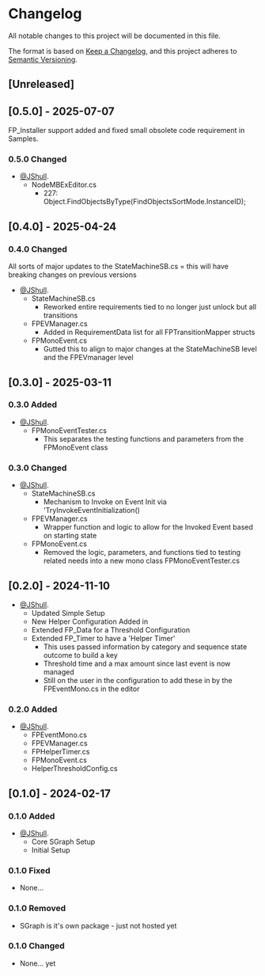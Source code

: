 # Changelog

All notable changes to this project will be documented in this file.

The format is based on [Keep a Changelog](https://keepachangelog.com/en/1.0.0/),
and this project adheres to [Semantic Versioning](https://semver.org/spec/v2.0.0.html).

## [Unreleased]

## [0.5.0] - 2025-07-07

FP_Installer support added and fixed small obsolete code requirement in Samples.

### 0.5.0 Changed

- [@JShull](https://github.com/jshull).
  - NodeMBExEditor.cs
    - 227: Object.FindObjectsByType<NodeMBEx>(FindObjectsSortMode.InstanceID);

## [0.4.0] - 2025-04-24

### 0.4.0 Changed

All sorts of major updates to the StateMachineSB.cs = this will have breaking changes on previous versions

- [@JShull](https://github.com/jshull).
  - StateMachineSB.cs
    - Reworked entire requirements tied to no longer just unlock but all transitions
  - FPEVManager.cs
    - Added in RequirementData list for all FPTransitionMapper structs
  - FPMonoEvent.cs
    - Gutted this to align to major changes at the StateMachineSB level and the FPEVmanager level

## [0.3.0] - 2025-03-11

### 0.3.0 Added

- [@JShull](https://github.com/jshull).
  - FPMonoEventTester.cs
    - This separates the testing functions and parameters from the FPMonoEvent class

### 0.3.0 Changed

- [@JShull](https://github.com/jshull).
  - StateMachineSB.cs
    - Mechanism to Invoke on Event Init via 'TryInvokeEventInitialization()
  - FPEVManager.cs
    - Wrapper function and logic to allow for the Invoked Event based on starting state
  - FPMonoEvent.cs
    - Removed the logic, parameters, and functions tied to testing related needs into a new mono class FPMonoEventTester.cs

## [0.2.0] - 2024-11-10

- [@JShull](https://github.com/jshull).
  - Updated Simple Setup
  - New Helper Configuration Added in
  - Extended FP_Data for a Threshold Configuration
  - Extended FP_Timer to have a 'Helper Timer'
    - This uses passed information by category and sequence state outcome to build a key
    - Threshold time and a max amount since last event is now managed
    - Still on the user in the configuration to add these in by the FPEventMono.cs in the editor

### 0.2.0 Added

- [@JShull](https://github.com/jshull).
  - FPEventMono.cs
  - FPEVManager.cs
  - FPHelperTimer.cs
  - FPMonoEvent.cs
  - HelperThresholdConfig.cs

## [0.1.0] - 2024-02-17

### 0.1.0 Added

- [@JShull](https://github.com/jshull).
  - Core SGraph Setup
  - Initial Setup

### 0.1.0 Fixed

- None...

### 0.1.0 Removed

- SGraph is it's own package - just not hosted yet

### 0.1.0 Changed

- None... yet
